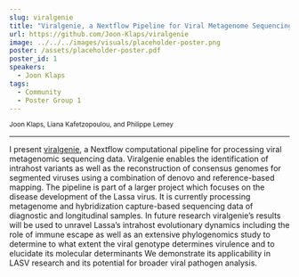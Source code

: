 ```yaml
---
slug: viralgenie
title: "Viralgenie, a Nextflow Pipeline for Viral Metagenome Sequencing Data: Application in LASV Research"
url: https://github.com/Joon-Klaps/viralgenie
image: ../../../images/visuals/placeholder-poster.png
poster: /assets/placeholder-poster.pdf
poster_id: 1
speakers:
  - Joon Klaps
tags:
  - Community
  - Poster Group 1
---
```


<div className="mb-8">
  <small className="typo-small">
    Joon Klaps, Liana Kafetzopoulou, and Philippe Lemey
  </small>
</div>

<hr className="border-t border-gray-50 mb-4 opacity-20" />

I present [viralgenie](https://github.com/Joon-Klaps/viralgenie), a Nextflow computational pipeline for processing viral metagenomic sequencing data. Viralgenie enables the identification of intrahost variants as well as the reconstruction of consensus genomes for segmented viruses using a combination of denovo and reference-based mapping. The pipeline is part of a larger project which focuses on the disease development of the Lassa virus. It is currently processing metagenome and hybridization capture-based sequencing data of diagnostic and longitudinal samples. In future research viralgenie’s results will be used to unravel Lassa’s intrahost evolutionary dynamics including the role of immune escape as well as an extensive phylogenomics study to determine to what extent the viral genotype determines virulence and to elucidate its molecular determinants  We demonstrate its applicability in LASV research and its potential for broader viral pathogen analysis.
